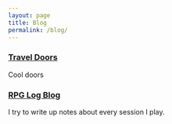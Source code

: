 ```yaml
---
layout: page
title: Blog
permalink: /blog/
---
```



### [Travel Doors](/blog/doors/)

Cool doors

### [RPG Log Blog](/blog/rpgs/)

I try to write up notes about every session I play.
